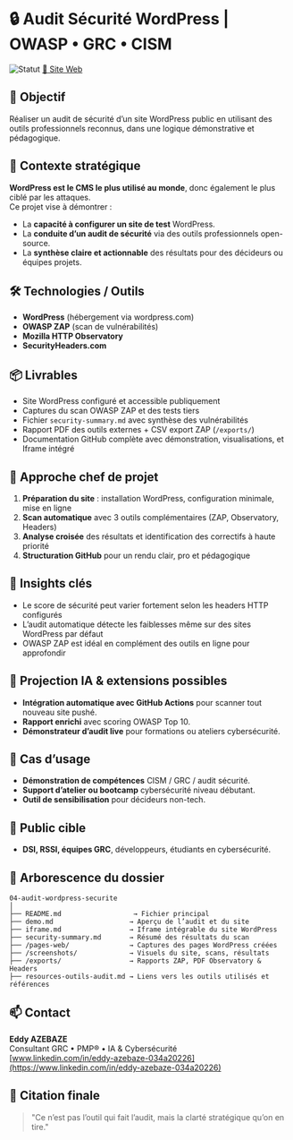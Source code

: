 # 🔒 Audit Sécurité WordPress | OWASP • GRC • CISM

![Statut](https://img.shields.io/badge/statut-finalisé-brightgreen) [🔗 Site Web](https://cybersecurite50.wordpress.com)

## 🎯 Objectif
Réaliser un audit de sécurité d’un site WordPress public en utilisant des outils professionnels reconnus, dans une logique démonstrative et pédagogique.

## 📌 Contexte stratégique
**WordPress est le CMS le plus utilisé au monde**, donc également le plus ciblé par les attaques.  
Ce projet vise à démontrer :
- La **capacité à configurer un site de test** WordPress.
- La **conduite d’un audit de sécurité** via des outils professionnels open-source.
- La **synthèse claire et actionnable** des résultats pour des décideurs ou équipes projets.

## 🛠️ Technologies / Outils
- **WordPress** (hébergement via wordpress.com)
- **OWASP ZAP** (scan de vulnérabilités)
- **Mozilla HTTP Observatory**
- **SecurityHeaders.com**

## 📦 Livrables
- Site WordPress configuré et accessible publiquement
- Captures du scan OWASP ZAP et des tests tiers
- Fichier `security-summary.md` avec synthèse des vulnérabilités
- Rapport PDF des outils externes + CSV export ZAP (`/exports/`)
- Documentation GitHub complète avec démonstration, visualisations, et Iframe intégré

## 📐 Approche chef de projet
1. **Préparation du site** : installation WordPress, configuration minimale, mise en ligne
2. **Scan automatique** avec 3 outils complémentaires (ZAP, Observatory, Headers)
3. **Analyse croisée** des résultats et identification des correctifs à haute priorité
4. **Structuration GitHub** pour un rendu clair, pro et pédagogique

## 🧠 Insights clés
- Le score de sécurité peut varier fortement selon les headers HTTP configurés
- L’audit automatique détecte les faiblesses même sur des sites WordPress par défaut
- OWASP ZAP est idéal en complément des outils en ligne pour approfondir

## 🤖 Projection IA & extensions possibles
- **Intégration automatique avec GitHub Actions** pour scanner tout nouveau site pushé.
- **Rapport enrichi** avec scoring OWASP Top 10.
- **Démonstrateur d’audit live** pour formations ou ateliers cybersécurité.

## 🎯 Cas d’usage
- **Démonstration de compétences** CISM / GRC / audit sécurité.
- **Support d’atelier ou bootcamp** cybersécurité niveau débutant.
- **Outil de sensibilisation** pour décideurs non-tech.

## 🎯 Public cible
- **DSI, RSSI, équipes GRC**, développeurs, étudiants en cybersécurité.

## 📁 Arborescence du dossier
```
04-audit-wordpress-securite
│
├── README.md                  → Fichier principal
├── demo.md                   → Aperçu de l’audit et du site
├── iframe.md                 → Iframe intégrable du site WordPress
├── security-summary.md       → Résumé des résultats du scan
├── /pages-web/               → Captures des pages WordPress créées
├── /screenshots/             → Visuels du site, scans, résultats
├── /exports/                 → Rapports ZAP, PDF Observatory & Headers
├── resources-outils-audit.md → Liens vers les outils utilisés et références
```

## 📫 Contact
**Eddy AZEBAZE**  
Consultant GRC • PMP® • IA & Cybersécurité  
[www.linkedin.com/in/eddy-azebaze-034a20226](https://www.linkedin.com/in/eddy-azebaze-034a20226)

## 🧭 Citation finale
> "Ce n’est pas l’outil qui fait l’audit, mais la clarté stratégique qu’on en tire."
